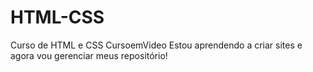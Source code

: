 # HTML-CSS
Curso de HTML e CSS  CursoemVideo
Estou aprendendo a criar sites e agora vou gerenciar meus repositório!  

